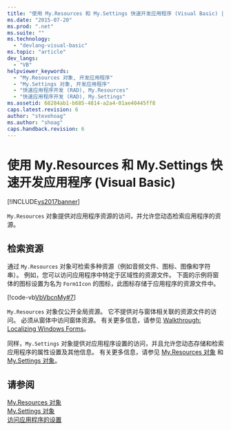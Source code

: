 ```yaml
---
title: "使用 My.Resources 和 My.Settings 快速开发应用程序 (Visual Basic) | Microsoft Docs"
ms.date: "2015-07-20"
ms.prod: ".net"
ms.suite: ""
ms.technology: 
  - "devlang-visual-basic"
ms.topic: "article"
dev_langs: 
  - "VB"
helpviewer_keywords: 
  - "My.Resources 对象, 开发应用程序"
  - "My.Settings 对象, 开发应用程序"
  - "快速应用程序开发 (RAD), My.Resources"
  - "快速应用程序开发 (RAD), My.Settings"
ms.assetid: 68284ab1-b685-4814-a2a4-01ae40445ff8
caps.latest.revision: 6
author: "stevehoag"
ms.author: "shoag"
caps.handback.revision: 6
---
```

# 使用 My.Resources 和 My.Settings 快速开发应用程序 (Visual Basic)
[!INCLUDE[vs2017banner](../../../visual-basic/includes/vs2017banner.md)]

`My.Resources` 对象提供对应用程序资源的访问，并允许您动态检索应用程序的资源。  
  
## 检索资源  
 通过 `My.Resources` 对象可检索多种资源（例如音频文件、图标、图像和字符串）。  例如，您可以访问应用程序中特定于区域性的资源文件。  下面的示例将窗体的图标设置为名为 `Form1Icon` 的图标，此图标存储于应用程序的资源文件中。  
  
 [!code-vb[VbVbcnMy#7](../../../visual-basic/developing-apps/development-with-my/codesnippet/VisualBasic/rapid-application-development-with-my-resources-and-my-settings_1.vb)]  
  
 `My.Resources` 对象仅公开全局资源。  它不提供对与窗体相关联的资源文件的访问。  必须从窗体中访问窗体资源。  有关更多信息，请参见 [Walkthrough: Localizing Windows Forms](http://msdn.microsoft.com/zh-cn/9a96220d-a19b-4de0-9f48-01e5d82679e5)。  
  
 同样，`My.Settings` 对象提供对应用程序设置的访问，并且允许您动态存储和检索应用程序的属性设置及其他信息。  有关更多信息，请参见 [My.Resources 对象](../../../visual-basic/language-reference/objects/my-resources-object.md) 和 [My.Settings 对象](../../../visual-basic/language-reference/objects/my-settings-object.md)。  
  
## 请参阅  
 [My.Resources 对象](../../../visual-basic/language-reference/objects/my-resources-object.md)   
 [My.Settings 对象](../../../visual-basic/language-reference/objects/my-settings-object.md)   
 [访问应用程序的设置](../../../visual-basic/developing-apps/programming/app-settings/accessing-application-settings.md)